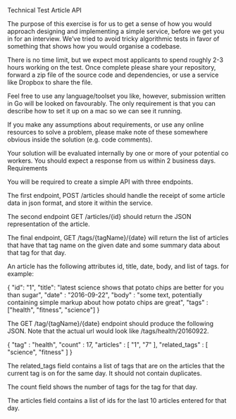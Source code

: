 Technical Test
Article API

The purpose of this exercise is for us to get a sense of how you would approach designing and implementing a simple service, before we get you in for an interview. We’ve tried to avoid tricky algorithmic tests in favor of something that shows how you would organise a codebase.

There is no time limit, but we expect most applicants to spend roughly 2-3 hours working on the test. Once complete please share your repository, forward a zip file of the source code and dependencies, or use a service like Dropbox to share the file.

Feel free to use any language/toolset you like, however, submission written in Go will be looked on favourably. The only requirement is that you can describe how to set it up on a mac so we can see it running.

If you make any assumptions about requirements, or use any online resources to solve a problem, please make note of these somewhere obvious inside the solution (e.g. code comments).

Your solution will be evaluated internally by one or more of your potential co workers. You should expect a response from us within 2 business days.
Requirements

You will be required to create a simple API with three endpoints.

The first endpoint, POST /articles should handle the receipt of some article data in json format, and store it within the service.

The second endpoint GET /articles/{id} should return the JSON representation of the article.

The final endpoint, GET /tags/{tagName}/{date} will return the list of articles that have that tag name on the given date and some summary data about that tag for that day.

An article has the following attributes id, title, date, body, and list of tags. for example:

{
  "id": "1",
  "title": "latest science shows that potato chips are better for you than sugar",
  "date" : "2016-09-22",
  "body" : "some text, potentially containing simple markup about how potato chips are great",
  "tags" : ["health", "fitness", "science"]
}

The GET /tag/{tagName}/{date} endpoint should produce the following JSON. Note that the actual url would look like /tags/health/20160922.

{
  "tag" : "health",
  "count" : 17,
    "articles" :
      [
        "1",
        "7"
      ],
    "related_tags" :
      [
        "science",
        "fitness"
      ]
}

The related_tags field contains a list of tags that are on the articles that the current tag is on for the same day. It should not contain duplicates.

The count field shows the number of tags for the tag for that day.

The articles field contains a list of ids for the last 10 articles entered for that day.
